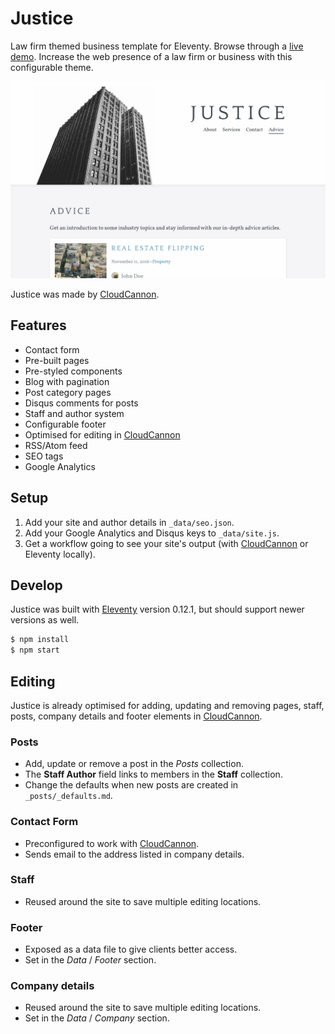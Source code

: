 # Justice

Law firm themed business template for Eleventy. Browse through a
[live demo](https://grey-grouse.cloudvent.net/). Increase the web presence of a law firm or
business with this configurable theme.

![Justice template screenshot](images/_screenshot.png)

Justice was made by [CloudCannon](https://cloudcannon.com/).

## Features

* Contact form
* Pre-built pages
* Pre-styled components
* Blog with pagination
* Post category pages
* Disqus comments for posts
* Staff and author system
* Configurable footer
* Optimised for editing in [CloudCannon](https://cloudcannon.com/)
* RSS/Atom feed
* SEO tags
* Google Analytics

## Setup

1. Add your site and author details in `_data/seo.json`.
2. Add your Google Analytics and Disqus keys to `_data/site.js`.
3. Get a workflow going to see your site's output (with [CloudCannon](https://app.cloudcannon.com/)
or Eleventy locally).

## Develop

Justice was built with [Eleventy](https://www.11ty.dev/) version 0.12.1, but should support newer
versions as well.

~~~bash
$ npm install
$ npm start
~~~

## Editing

Justice is already optimised for adding, updating and removing pages, staff, posts, company details
and footer elements in [CloudCannon](https://app.cloudcannon.com/).

### Posts

* Add, update or remove a post in the *Posts* collection.
* The **Staff Author** field links to members in the **Staff** collection.
* Change the defaults when new posts are created in `_posts/_defaults.md`.

### Contact Form

* Preconfigured to work with [CloudCannon](https://app.cloudcannon.com/).
* Sends email to the address listed in company details.

### Staff

* Reused around the site to save multiple editing locations.

### Footer

* Exposed as a data file to give clients better access.
* Set in the *Data* / *Footer* section.

### Company details

* Reused around the site to save multiple editing locations.
* Set in the *Data* / *Company* section.
